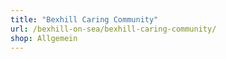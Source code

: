 ```yaml
---
title: "Bexhill Caring Community"
url: /bexhill-on-sea/bexhill-caring-community/
shop: Allgemein
---
```

